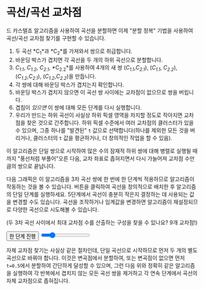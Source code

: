 # 곡선/곡선 교차점

드 카스텔죠 알고리즘을 사용하여 곡선을 분할하면 이제 "분할 정복" 기법을 사용하여 곡선/곡선 교차점 찾기를 구현할 수 있습니다.

1. 두 곡선 *C<sub>1</sub>*과 *C<sub>2</sub>*를 가져와서 쌍으로 취급합니다.
2. 바운딩 박스가 겹치면 각 곡선을 두 개의 하위 곡선으로 분할합니다.
3. *C<sub>1.1</sub>*, *C<sub>1.2</sub>*, *C<sub>2.1</sub>*, *C<sub>2.2</sub>*를 사용하여 4개의 새 쌍 (*C<sub>1.1</sub>*,*C<sub>2.1</sub>*), (*C<sub>1.1</sub>*, *C<sub>2.2</sub>*), (*C<sub>1.2</sub>*,*C<sub>2.1</sub>*), (*C<sub>1.2</sub>*,*C<sub>2.2</sub>*)을 만듭니다.
4. 각 쌍에 대해 바운딩 박스가 겹치는지 확인합니다.
  1. 바운딩 박스가 겹치지 않으면 이 곡선 쌍 사이에는 교차점이 없으므로 쌍을 버립니다.
  2. 겹침이 <em>있으면</em> 이 쌍에 대해 모든 단계를 다시 실행합니다.
5. 우리가 만드는 하위 곡선이 사실상 하위 픽셀 영역을 차지할 정도로 작아지면 교차점을 찾은 것으로 간주합니다. 하위 픽셀 수준에서 여러 교차점의 클러스터가 있을 수 있으며, 그중 하나를 "발견된" `t` 값으로 선택합니다(하나를 제외한 모든 것을 버리거나, 클러스터의 `t` 값을 평균하거나, 더 창의적인 작업을 할 수 있음).

이 알고리즘은 단일 쌍으로 시작하여 많은 수의 잠재적 하위 쌍에 대해 병렬로 실행될 때까지 "풍선처럼 부풀어"오른 다음, 교차 좌표로 좁혀지면서 다시 가늘어져 교차점 수만큼의 쌍으로 끝납니다.

다음 그래픽은 이 알고리즘을 3차 곡선 쌍에 한 번에 한 단계씩 적용하므로 알고리즘이 작동하는 것을 볼 수 있습니다. 버튼을 클릭하여 곡선을 창의적으로 배치한 후 알고리즘의 단일 단계를 실행하세요. 5단계에서 곡선이 충분히 작은지 결정하는 데 사용되는 값을 변경할 수도 있습니다. 곡선을 조작하거나 임계값을 변경하면 알고리즘이 재설정되므로 다양한 곡선으로 시도해볼 수 있습니다.

(두 3차 곡선 사이에서 최대 교차점 수를 산출하는 구성을 찾을 수 있나요? 9개 교차점!)

<graphics-element title="곡선/곡선 교차점" width="825" src="./curve-curve.js">
  <button class="next">한 단계 진행</button>
  <input type="range" min="0.01" max="5" step="0.01" value="1" class="slide-control">
</graphics-element>

자체 교차점 찾기는 사실상 같은 절차인데, 단일 곡선으로 시작하므로 먼저 두 개의 별도 곡선으로 바꿔야 합니다. 이것은 변곡점에서 분할하여, 또는 변곡점이 없으면 먼저 `t=0.5`에서 분할하여 간단하게 달성할 수 있으며, 그런 다음 위와 정확히 같은 알고리즘을 실행하여 각 반복에서 겹치지 않는 모든 곡선 쌍을 제거하고 각 연속 단계에서 곡선의 자체 교차점으로 좁혀집니다.
